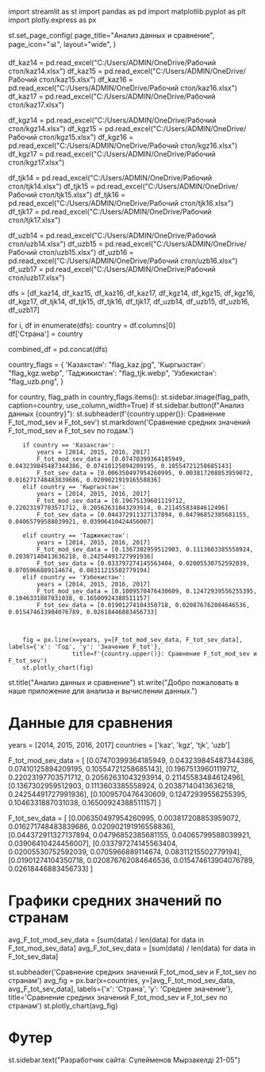 import streamlit as st
import pandas as pd
import matplotlib.pyplot as plt
import plotly.express as px


st.set_page_config(
    page_title="Анализ данных и сравнение",
    page_icon="📊",
    layout="wide",
)

df_kaz14 = pd.read_excel("C:/Users/ADMIN/OneDrive/Рабочий стол/kaz14.xlsx")
df_kaz15 = pd.read_excel("C:/Users/ADMIN/OneDrive/Рабочий стол/kaz15.xlsx")
df_kaz16 = pd.read_excel("C:/Users/ADMIN/OneDrive/Рабочий стол/kaz16.xlsx")
df_kaz17 = pd.read_excel("C:/Users/ADMIN/OneDrive/Рабочий стол/kaz17.xlsx")

df_kgz14 = pd.read_excel("C:/Users/ADMIN/OneDrive/Рабочий стол/kgz14.xlsx")
df_kgz15 = pd.read_excel("C:/Users/ADMIN/OneDrive/Рабочий стол/kgz15.xlsx")
df_kgz16 = pd.read_excel("C:/Users/ADMIN/OneDrive/Рабочий стол/kgz16.xlsx")
df_kgz17 = pd.read_excel("C:/Users/ADMIN/OneDrive/Рабочий стол/kgz17.xlsx")

df_tjk14 = pd.read_excel("C:/Users/ADMIN/OneDrive/Рабочий стол/tjk14.xlsx")
df_tjk15 = pd.read_excel("C:/Users/ADMIN/OneDrive/Рабочий стол/tjk15.xlsx")
df_tjk16 = pd.read_excel("C:/Users/ADMIN/OneDrive/Рабочий стол/tjk16.xlsx")
df_tjk17 = pd.read_excel("C:/Users/ADMIN/OneDrive/Рабочий стол/tjk17.xlsx")

df_uzb14 = pd.read_excel("C:/Users/ADMIN/OneDrive/Рабочий стол/uzb14.xlsx")
df_uzb15 = pd.read_excel("C:/Users/ADMIN/OneDrive/Рабочий стол/uzb15.xlsx")
df_uzb16 = pd.read_excel("C:/Users/ADMIN/OneDrive/Рабочий стол/uzb16.xlsx")
df_uzb17 = pd.read_excel("C:/Users/ADMIN/OneDrive/Рабочий стол/uzb17.xlsx")

dfs = [df_kaz14, df_kaz15, df_kaz16, df_kaz17,
       df_kgz14, df_kgz15, df_kgz16, df_kgz17,
       df_tjk14, df_tjk15, df_tjk16, df_tjk17,
       df_uzb14, df_uzb15, df_uzb16, df_uzb17]

for i, df in enumerate(dfs):
    country = df.columns[0]  
    df['Страна'] = country

combined_df = pd.concat(dfs)

country_flags = {
     'Казахстан': "flag_kaz.jpg",
     'Кыргызстан': "flag_kgz.webp",
     'Таджикистан': "flag_tjk.webp",
     'Узбекистан': "flag_uzb.png",
}



for country, flag_path in country_flags.items():
    st.sidebar.image(flag_path, caption=country, use_column_width=True)
    if st.sidebar.button(f"Анализ данных {country}"):
        st.subheader(f'{country.upper()}: Сравнение F_tot_mod_sev и F_tot_sev')
        st.markdown('Сравнение средних значений F_tot_mod_sev и F_tot_sev по годам.')

        
        if country == 'Казахстан':
            years = [2014, 2015, 2016, 2017]
            F_tot_mod_sev_data = [0.07470399364185949, 0.043239845487344386, 0.07410125894209195, 0.10554721258685143]
            F_tot_sev_data = [0.006350497954260995, 0.003817208853959072, 0.016271748483839686, 0.020902191916558836]
        elif country == 'Кыргызстан':
            years = [2014, 2015, 2016, 2017]
            F_tot_mod_sev_data = [0.19675139601119712, 0.22023197703571712, 0.20562631043293914, 0.21145583484612496]
            F_tot_sev_data = [0.044372911327137894, 0.04796852385681155, 0.04065799588039921, 0.03906410424456007]

        elif country == 'Таджикистан':
            years = [2014, 2015, 2016, 2017]
            F_tot_mod_sev_data = [0.1367302959512903, 0.1113603385558924, 0.20387140413636218, 0.24254491727991936]
            F_tot_sev_data = [0.033797274145563404, 0.02005530752592039, 0.0705966889114674, 0.08311215502779194]
        elif country == 'Узбекистан':
            years = [2014, 2015, 2016, 2017]
            F_tot_mod_sev_data = [0.1009570476430609, 0.12472939556255395, 0.1046331887031038, 0.16500924388511157]
            F_tot_sev_data = [0.01901274104350718, 0.020876762084646536, 0.015474613904076789, 0.02618446883456733]
        

        
        fig = px.line(x=years, y=[F_tot_mod_sev_data, F_tot_sev_data], labels={'x': 'Год', 'y': 'Значение F_tot'},
                      title=f'{country.upper()}: Сравнение F_tot_mod_sev и F_tot_sev')
        st.plotly_chart(fig)



st.title("Анализ данных и сравнение")
st.write("Добро пожаловать в наше приложение для анализа и вычислении данных.")



# Данные для сравнения
years = [2014, 2015, 2016, 2017]
countries = ['kaz', 'kgz', 'tjk', 'uzb']

F_tot_mod_sev_data = [
    [0.07470399364185949, 0.043239845487344386, 0.07410125894209195, 0.10554721258685143],
    [0.19675139601119712, 0.22023197703571712, 0.20562631043293914, 0.21145583484612496],
    [0.1367302959512903, 0.1113603385558924, 0.20387140413636218, 0.24254491727991936],
    [0.1009570476430609, 0.12472939556255395, 0.1046331887031038, 0.16500924388511157]
]

F_tot_sev_data = [
    [0.006350497954260995, 0.003817208853959072, 0.016271748483839686, 0.020902191916558836],
    [0.044372911327137894, 0.04796852385681155, 0.04065799588039921, 0.03906410424456007],
    [0.033797274145563404, 0.02005530752592039, 0.0705966889114674, 0.08311215502779194],
    [0.01901274104350718, 0.020876762084646536, 0.015474613904076789, 0.02618446883456733]
]


# Графики средних значений по странам
avg_F_tot_mod_sev_data = [sum(data) / len(data) for data in F_tot_mod_sev_data]
avg_F_tot_sev_data = [sum(data) / len(data) for data in F_tot_sev_data]

st.subheader('Сравнение средних значений F_tot_mod_sev и F_tot_sev по странам')
avg_fig = px.bar(x=countries, y=[avg_F_tot_mod_sev_data, avg_F_tot_sev_data],
                 labels={'x': 'Страна', 'y': 'Среднее значение'},
                 title='Сравнение средних значений F_tot_mod_sev и F_tot_sev по странам')
st.plotly_chart(avg_fig)

# Футер
st.sidebar.text("Разработчик сайта: Сүлейменов Мырзакелді 21-05")
